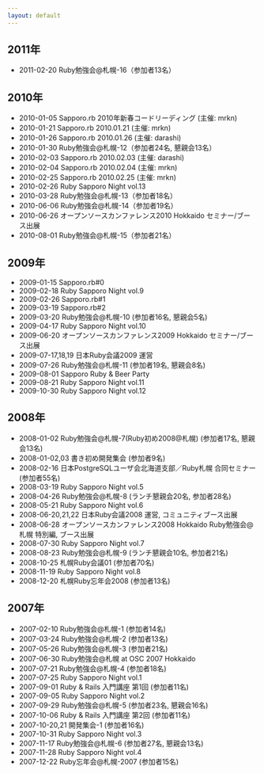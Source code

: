 ```yaml
---
layout: default
---
```

## 2011年
- 2011-02-20 Ruby勉強会@札幌-16（参加者13名）

## 2010年
- 2010-01-05 Sapporo.rb 2010年新春コードリーディング (主催: mrkn)
- 2010-01-21 Sapporo.rb 2010.01.21 (主催: mrkn)
- 2010-01-26 Sapporo.rb 2010.01.26 (主催: darashi)
- 2010-01-30 Ruby勉強会@札幌-12（参加者24名, 懇親会13名）
- 2010-02-03 Sapporo.rb 2010.02.03 (主催: darashi)
- 2010-02-04 Sapporo.rb 2010.02.04 (主催: mrkn)
- 2010-02-25 Sapporo.rb 2010.02.25 (主催: mrkn)
- 2010-02-26 Ruby Sapporo Night vol.13
- 2010-03-28 Ruby勉強会@札幌-13（参加者18名）
- 2010-06-06 Ruby勉強会@札幌-14（参加者19名）
- 2010-06-26 オープンソースカンファレンス2010 Hokkaido セミナー/ブース出展
- 2010-08-01 Ruby勉強会@札幌-15（参加者21名）

## 2009年
- 2009-01-15 Sapporo.rb#0
- 2009-02-18 Ruby Sapporo Night vol.9
- 2009-02-26 Sapporo.rb#1
- 2009-03-19 Sapporo.rb#2
- 2009-03-20 Ruby勉強会@札幌-10 (参加者16名, 懇親会5名)
- 2009-04-17 Ruby Sapporo Night vol.10
- 2009-06-20 オープンソースカンファレンス2009 Hokkaido セミナー/ブース出展
- 2009-07-17,18,19 日本Ruby会議2009 運営
- 2009-07-26 Ruby勉強会@札幌-11 (参加者19名, 懇親会8名)
- 2009-08-01 Sapporo Ruby & Beer Party
- 2009-08-21 Ruby Sapporo Night vol.11
- 2009-10-30 Ruby Sapporo Night vol.12

## 2008年

- 2008-01-02 Ruby勉強会@札幌-7(Ruby初め2008@札幌) (参加者17名, 懇親会13名)
- 2008-01-02,03 書き初め開発集会 (参加者9名)
- 2008-02-16 日本PostgreSQLユーザ会北海道支部／Ruby札幌 合同セミナー (参加者55名)
- 2008-03-19 Ruby Sapporo Night vol.5
- 2008-04-26 Ruby勉強会@札幌-8 (ランチ懇親会20名, 参加者28名)
- 2008-05-21 Ruby Sapporo Night vol.6
- 2008-06-20,21,22 日本Ruby会議2008 運営, コミュニティブース出展
- 2008-06-28 オープンソースカンファレンス2008 Hokkaido Ruby勉強会@札幌 特別編, ブース出展
- 2008-07-30 Ruby Sapporo Night vol.7
- 2008-08-23 Ruby勉強会@札幌-9 (ランチ懇親会10名, 参加者21名)
- 2008-10-25 札幌Ruby会議01 (参加者70名)
- 2008-11-19 Ruby Sapporo Night vol.8
- 2008-12-20 札幌Ruby忘年会2008 (参加者13名)

## 2007年

- 2007-02-10 Ruby勉強会@札幌-1 (参加者14名)
- 2007-03-24 Ruby勉強会@札幌-2 (参加者13名)
- 2007-05-26 Ruby勉強会@札幌-3 (参加者21名)
- 2007-06-30 Ruby勉強会@札幌 at OSC 2007 Hokkaido
- 2007-07-21 Ruby勉強会@札幌-4 (参加者18名)
- 2007-07-25 Ruby Sapporo Night vol.1
- 2007-09-01 Ruby & Rails 入門講座 第1回 (参加者11名)
- 2007-09-05 Ruby Sapporo Night vol.2
- 2007-09-29 Ruby勉強会@札幌-5 (参加者23名, 懇親会16名)
- 2007-10-06 Ruby & Rails 入門講座 第2回 (参加者11名)
- 2007-10-20,21 開発集会-1 (参加者16名)
- 2007-10-31 Ruby Sapporo Night vol.3
- 2007-11-17 Ruby勉強会@札幌-6 (参加者27名, 懇親会13名)
- 2007-11-28 Ruby Sapporo Night vol.4
- 2007-12-22 Ruby忘年会@札幌-2007 (参加者15名)
